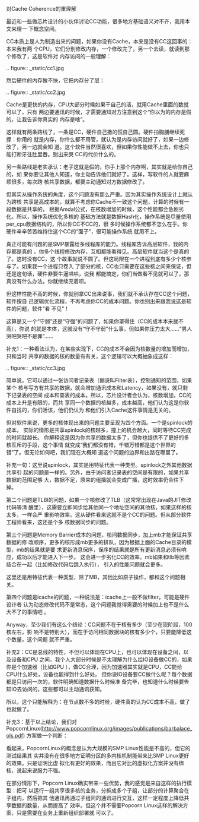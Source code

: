     
对Cache Coherence的重理解

最近和一些做芯片设计的小伙伴讨论CC功能，很多地方基础语义对不齐，我用本文来理一
下概念空间。

CC本质上是人为制造出来的问题，如果你没有Cache，本来是没有CC这回事的：本来我有两
个CPU，它们分别修改内存，一个修改完了，另一个去读，就读到那个修改了，这是软件对
内存访问的一般理解：

  .. figure:: _static/cc1.jpg

然后硬件的内存做不快，它把内存分了层：

  .. figure:: _static/cc2.jpg

Cache是更快的内存，CPU大部分时候如果干自己的活，就用Cache里面的数就可以了，只有
两边要通讯的时候，才需要通知对方注意到这个“你以为的内存是假的，让我告诉你真实的
内存是啥”。

这样就有两条路线了，一条是CC，硬件自己撒的慌自己圆。硬件拍胸脯继续死撑：你用的
就是内存，你什么都不用管，就认为是内存访问就好了，如果一边修改了，另一边就会知
道。这个软件当然很喜欢，但如果你性能做不上去，你也只能打断牙往肚里吞。别出来哭
CC的代价什么的。

另一条路线是老实承认：老子这就是假的，你手上那个内存啊，其实就是给你自己的，如
果你要让其他人知道，你主动告诉他们就好了。这样，写软件的人就要麻烦很多，每次跨
核共享数据，都要主动通知对方数据修改了。

但其实从操作系统的角度，这个问题没有那么严重。因为其实操作系统设计上就认为跨核
共享是高成本的，就算不考虑你Cache不一致这个问题，计算的时候有一段数据是共享的，
根据Amdal公式，在核数增加的时候，这个性能都会急剧劣化。所以，操作系统优化多核的
基础方法就是数据Hash化，操作系统是尽量使用per_cpu数据结构的，所以你CC不CC的，很
多时候操作系统都不怎么在乎。你硬件辛辛苦苦维持住这个CC的“面子”，很可能操作系统
就用不上。

真正可能有问题的是SMP暴露给多线程库的能力。线程库告诉高层软件，我的内存都是真的
，你多个线程修改内存，互相都能看得见。高层软件就当这个是真的了。这时没有CC，这
个故事就说不圆了。但这局限在一个进程到底有多少个核参与了。如果我一个进程只卷入
了部分的核，CC也只需要在这些核之间来保证，但还是这句话，硬件非要牛逼哄哄，说我
都能搞定，你们当做看不见就可以了，那真没有什么办法，你就继续充着呗。

但这样性能不高的时候，你就别拿CC出来说事，我们就不承认存在CC这个问题，软件按自
己逻辑优化流程，不再考虑你CC的成本问题。你也别出来跟我说这是软件的问题，软件“看
不见”！

这算是又一个“守弱”还是“守强”的问题了，如果你罩得住（CC的成本本来就不高），你说
的就是本体，这就没有“守不守弱”什么事，但如果你压力太大……“男人哭吧哭吧不是罪”……
  
补充1：一种看法认为，在某些实现下，CC的成本不会因为核数量的增加而增加，只和当时
共享的数据的核的数量有有关，这个逻辑可以大概抽象成这样：

  .. figure:: _static/cc3.jpg

简单说，它可以通过一张访问者记录表（据说叫Filter表），控制通知的范围，如果某个
核与写方有共享的数据，就会增加通讯成本和Latency，如果没有，就只剩下记录表的空间
成本和查表的成本。所以，芯片设计者会认为，核数增加，CC的成本上升是有限的，而共
享同一个数据的核越多，成本越高，他们认为这是你软件自找的，你们活该，他们仍认为
和他们引入Cache这件事情是无关的。

但对软件来说，更多的核体现出来的问题主要呈现为四个方面。一个是spinlock的成本，
实际的情形是共享spinlock的核越多，撞上的机会越大，同时等待CC完成的时间就越长。
你解释这是因为你共享的数据太多了，但你也提供不了更好的多核互斥的手段，这个事情
就变成“我们都没有错，千错万错都是这个世界的错”了。但无论如何吧，我们现在大概知
道这个问题的边界和出路在哪里了。

补充一句：这里说spinlock，其实是用特征代表一种类型。spinlock之外其他数据共享引
起的问题是一样的。另外，由于访问者记录表的空间是有限的，如果共享数据的范围足够
大，数据不足，原来的组播就会变成广播，这时效率仍会往下掉。

第二个问题是TLBI的问题，如果一个核修改了TLB（这常常出现在Java的JIT修改代码等清
醒里），这需要立即同步给其他同一个地址空间的其他核，如果这样的核太多，一样会严
重影响效率。这从硬件看来这就不是个CC的问题。但从部分软件工程师看来，这还是个多
核数据同步的问题。

第三个问题是Memory Barrier成本的问题，核间数据同步，加上mb才能保证共享数据的修
改顺序，更多的核形成mb更多的排队，因为根据上面的Cache目录的模型，mb的结果就是要
求更新消息保序，保序的结果就是所有更新消息必须有响应，成功以后才能进入下一步。
这会进一步劣化CC的效率。mb如果和tlb等因素结合在一起（比如修改代码后跳入执行），
引入的性能问题就会更多。

这里还是用特征代表一种类型，除了MB，其他比如原子操作，都和这个问题相关。

第四个问题是icache的问题，一种说法是：icache上一般不做filter。可能是硬件设计者
认为动态修改代码不是常态，这个问题我觉得需要的时候加上也不是什么大不了的事情吧
。

Anyway，至少我们有这么个结论：CC问题不在于核有多少（至少在现阶段，100核左右，影
响不是特别大），而在于访问相同数据块的核有多少个，只要能降低这个数量，这个问题
就不严重。
  
补充2：CC是总线的特性，不但可以体现在CPU上，也可以体现在设备之间，以及设备和CPU
之间。我个人大部分时候是不太理解为什么给IO设备做CC的，如果你是个加速器（比如GPU
），做CC合理，因为加速器其实就是CPU，CC能给CPU什么好处，设备也能得到什么好处。
但你说IO设备要CC做什么呢？每个数据都是只访问一次的，软件明确知道数据什么时候准
备完毕，也知道什么时候要告知IO去访问的，这些都可以主动通讯获知。

所以，这个只能解释为：在节点数不多的时候，硬件真的认为CC成本不高，做了也就做了。
  
补充3：基于以上结论，我们对
PopcornLinux(http://www.popcornlinux.org/images/publications/barbalace_ols.pdf)
方案做一个判断：

看起来，PopcornLinux的概念是认为大规模的SMP Linux性能是不高的，但它的测试结果其
实并没有在很多地方证明分区的多内核机制能带来比SMP Linux更好的效果。只是证明比虚
拟化有更好的效果，而且它对比的虚拟化方案并没有绑核，说起来说服力不强。

在部分情形下，Popcorn Linux确实带来一些优势，我的感觉是来自这样的执行模型：把可
以运行一组共享很多核的业务，分拆成多个子组，让部分的计算聚合在子组内，然后把其
他通讯再通过子组间的通讯进行交互，这样一定程度上降低共享数据的数量，从而提高了
效率。但这个并不需要Popcorn Linux这样的解决方案，只是需要在业务上重新组织部署就
可以了。
